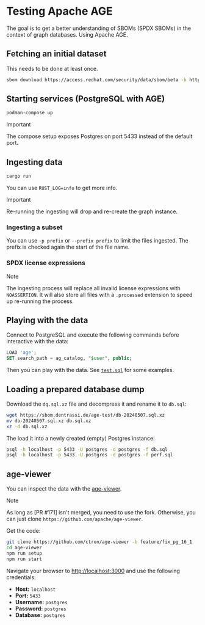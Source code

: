 # Testing Apache AGE

The goal is to get a better understanding of SBOMs (SPDX SBOMs) in the context of graph databases. Using Apache AGE.

## Fetching an initial dataset

This needs to be done at least once.

```bash
sbom download https://access.redhat.com/security/data/sbom/beta -k https://access.redhat.com/security/data/97f5eac4.txt#77E79ABE93673533ED09EBE2DCE3823597F5EAC4 -d data/current 
```

## Starting services (PostgreSQL with AGE)

```bash
podman-compose up
```

> [!IMPORTANT]  
> The compose setup exposes Postgres on port 5433 instead of the default port.

## Ingesting data

```bash
cargo run
```

You can use `RUST_LOG=info` to get more info.

> [!IMPORTANT]  
> Re-running the ingesting will drop and re-create the graph instance.

### Ingesting a subset

You can use `-p prefix` or `--prefix prefix` to limit the files ingested. The prefix is checked again the start of
the file name.

### SPDX license expressions

> [!NOTE]  
> The ingesting process will replace all invalid license expressions with `NOASSERTION`. It will also store
> all files with a `.processed` extension to speed up re-running the process.

## Playing with the data

Connect to PostgreSQL and execute the following commands before interactive with the data:

```sql
LOAD 'age';
SET search_path = ag_catalog, "$user", public;
```

Then you can play with the data. See [`test.sql`](test.sql) for some examples.

## Loading a prepared database dump

Download the `dq.sql.xz` file and decompress it and rename it to `db.sql`:

```bash
wget https://sbom.dentrassi.de/age-test/db-20240507.sql.xz
mv db-20240507.sql.xz db.sql.xz
xz -d db.sql.xz
```

The load it into a newly created (empty) Postgres instance:

```bash
psql -h localhost -p 5433 -U postgres -d postgres -f db.sql
psql -h localhost -p 5433 -U postgres -d postgres -f perf.sql
```

## age-viewer

You can inspect the data with the [age-viewer](https://github.com/apache/age-viewer).

> [!NOTE]
> As long as [PR #171] isn't merged, you need to use the fork. Otherwise, you can just clone `https://github.com/apache/age-viewer`.

Get the code:

```bash
git clone https://github.com/ctron/age-viewer -b feature/fix_pg_16_1
cd age-viewer
npm run setup
npm run start
```

Navigate your browser to <http://localhost:3000> and use the following credentials:

* **Host:** `localhost`
* **Port:** `5433`
* **Username:** `postgres`
* **Password:** `postgres`
* **Database:** `postgres`
